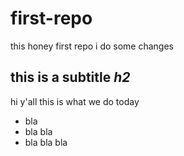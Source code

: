 # first-repo
this honey first repo
i do some changes 

## this is a subtitle *h2*
hi y'all this is what we do today
- bla
- bla bla
- bla bla bla
